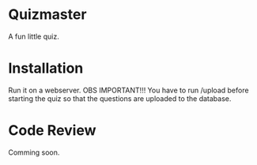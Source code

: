 # Quizmaster

A fun little quiz.

# Installation
Run it on a webserver. OBS IMPORTANT!!! You have to run /upload before 
starting the quiz so that the questions are uploaded to the database.

# Code Review

Comming soon.

